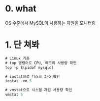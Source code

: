 # 0. what 

OS 수준에서 MySQL이 사용하는 자원을 모니터링

# 1. 단 쳐봐 

```sql
# Linux 기준
# top 명령어로 CPU, 메모리 사용량 확인
top -p $(pidof mysqld)

# iostat으로 디스크 I/O 확인
iostat -xm 5

# vmstat으로 시스템 자원 사용량 확인
vmstat 5
```

